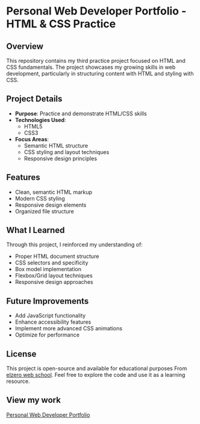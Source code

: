 # Personal Web Developer Portfolio - HTML & CSS Practice

## Overview
This repository contains my third practice project focused on HTML and CSS fundamentals. The project showcases my growing skills in web development, particularly in structuring content with HTML and styling with CSS.

## Project Details
- **Purpose**: Practice and demonstrate HTML/CSS skills
- **Technologies Used**:
  - HTML5
  - CSS3
- **Focus Areas**:
  - Semantic HTML structure
  - CSS styling and layout techniques
  - Responsive design principles

## Features
- Clean, semantic HTML markup
- Modern CSS styling
- Responsive design elements
- Organized file structure

## What I Learned
Through this project, I reinforced my understanding of:
- Proper HTML document structure
- CSS selectors and specificity
- Box model implementation
- Flexbox/Grid layout techniques
- Responsive design approaches

## Future Improvements
- Add JavaScript functionality
- Enhance accessibility features
- Implement more advanced CSS animations
- Optimize for performance

## License
This project is open-source and available for educational purposes From [elzero web school](https://elzero.org). Feel free to explore the code and use it as a learning resource.

## View my work

[Personal Web Developer Portfolio](https://github.com/alaa-mekibes/personel-webdev-portfolio-elzero)
